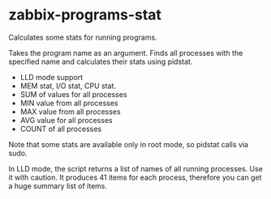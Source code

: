 # zabbix-programs-stat
Calculates some stats for running programs.

Takes the program name as an argument.
Finds all processes with the specified name and calculates their stats using pidstat.

* LLD mode support
* MEM stat, I/O stat, CPU stat.
* SUM of values for all processes
* MIN value from all processes
* MAX value from all processes
* AVG value for all processes
* COUNT of all processes

Note that some stats are available only in root mode, so pidstat calls via sudo.

In LLD mode, the script returns a list of names of all running processes.
Use it with caution.
It produces 41 items for each process, therefore you can get a huge summary list of items.

